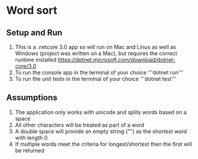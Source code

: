 # Word sort

## Setup and Run
1. This is a .netcore 3.0 app so will run on Mac and Linux as well as Windows (project was written on a Mac), but requires the correct runtime installed https://dotnet.microsoft.com/download/dotnet-core/3.0
2. To run the console app in the terminal of your choice '''dotnet run'''
3. To run the unit tests in the terminal of your choice '''dotnet test'''

## Assumptions
1. The application only works with unicode and splits words based on a space
2. All other characters will be treated as part of a word
3. A double space will provide an empty string ("") as the shortest word with length 0
4. If multiple words meet the criteria for longest/shortest then the first will be returned